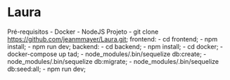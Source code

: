 # Laura

Pré-requisitos
    - Docker
    - NodeJS
Projeto
    - git clone https://github.com/jeanmmayer/Laura.git;
frontend:
    - cd frontend;
    - npm install;
    - npm run dev;
backend:
    - cd backend;
    - npm install;
    - cd docker;
    - docker-compose up tad;
    - node_modules/.bin/sequelize db:create;
    - node_modules/.bin/sequelize db:migrate;
    - node_modules/.bin/sequelize db:seed:all;
    - npm run dev;
